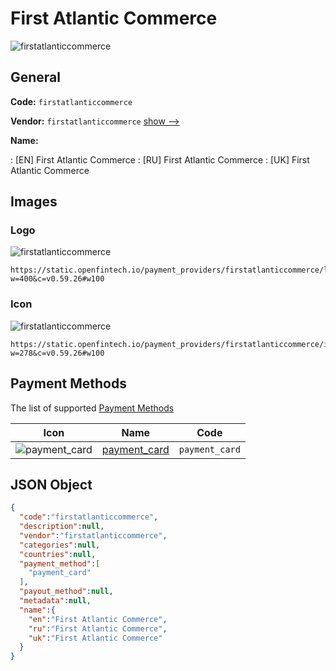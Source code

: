 
# First Atlantic Commerce 
![firstatlanticcommerce](https://static.openfintech.io/payment_providers/firstatlanticcommerce/logo.png?w=400&c=v0.59.26#w100)  

## General 
 
**Code:** `firstatlanticcommerce` 
 
**Vendor:** `firstatlanticcommerce` [show -->](/vendors/firstatlanticcommerce/) 
 
**Name:** 
 
:	[EN] First Atlantic Commerce 
:	[RU] First Atlantic Commerce 
:	[UK] First Atlantic Commerce 
 

## Images 

### Logo 
 
![firstatlanticcommerce](https://static.openfintech.io/payment_providers/firstatlanticcommerce/logo.png?w=400&c=v0.59.26#w100)  

```
https://static.openfintech.io/payment_providers/firstatlanticcommerce/logo.png?w=400&c=v0.59.26#w100
```  

### Icon 
 
![firstatlanticcommerce](https://static.openfintech.io/payment_providers/firstatlanticcommerce/icon.png?w=278&c=v0.59.26#w100)  

```
https://static.openfintech.io/payment_providers/firstatlanticcommerce/icon.png?w=278&c=v0.59.26#w100
```  

## Payment Methods 
 
The list of supported [Payment Methods](/payment-methods/) 

|Icon|Name|Code| 
|:---:|:---:|:---:| 
|![payment_card](https://static.openfintech.io/payment_methods/payment_card/icon.svg?w=278&c=v0.59.26#w100) |[payment_card](/payment-methods/payment_card/)|`payment_card`| 
 

## JSON Object 

```json
{
  "code":"firstatlanticcommerce",
  "description":null,
  "vendor":"firstatlanticcommerce",
  "categories":null,
  "countries":null,
  "payment_method":[
    "payment_card"
  ],
  "payout_method":null,
  "metadata":null,
  "name":{
    "en":"First Atlantic Commerce",
    "ru":"First Atlantic Commerce",
    "uk":"First Atlantic Commerce"
  }
}
```  
